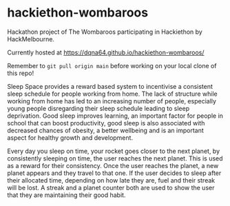 # hackiethon-wombaroos
Hackathon project of The Wombaroos participating in Hackiethon by HackMelbourne.

Currently hosted at <https://dqna64.github.io/hackiethon-wombaroos/>

Remember to `git pull origin main` before working on your local clone of this repo!

Sleep Space provides a reward based system to incentivise a consistent sleep schedule for people working from home. The lack of structure while working from home has led to an increasing number of people, especially young people disregarding their sleep schedule leading to sleep deprivation. Good sleep improves learning, an important factor for people in school that can boost
productivity, good sleep is also associated with decreased chances of obesity, a better wellbeing and is an important aspect for healthy growth and development. 

Every day you sleep on time, your rocket goes closer to the next planet, by consistently sleeping on time, the user reaches the next planet. This is used as a reward for their consistency. Once the user reaches the planet, a new planet appears and they travel to that one. If the user decides to sleep after their allocated time, depending on how late they are, fuel and their streak will be lost. A streak and a planet counter both are used to show the user that they are maintaining their good habit.